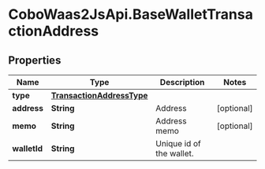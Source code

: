 # CoboWaas2JsApi.BaseWalletTransactionAddress

## Properties

Name | Type | Description | Notes
------------ | ------------- | ------------- | -------------
**type** | [**TransactionAddressType**](TransactionAddressType.md) |  | 
**address** | **String** | Address | [optional] 
**memo** | **String** | Address memo | [optional] 
**walletId** | **String** | Unique id of the wallet. | 


